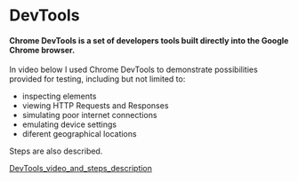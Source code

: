 # DevTools
#### Chrome DevTools is a set of developers tools built directly into the Google Chrome browser. 
In video below I used Chrome DevTools to demonstrate possibilities provided for testing, including but not limited to: 
- inspecting elements
- viewing HTTP Requests and Responses
- simulating poor internet connections
- emulating device settings
- diferent geographical locations

Steps are also described. 

<a href="https://github.com/DariaMartinovskaya/DevTools/blob/main/DevTools_HW.md" target="_blank">DevTools_video_and_steps_description</a>
